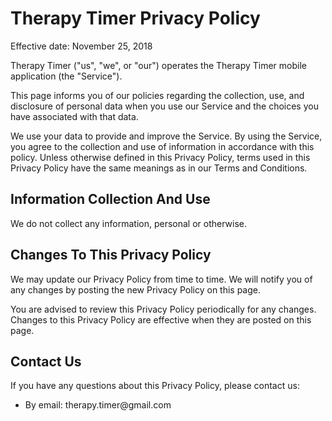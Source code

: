 <h1>Therapy Timer Privacy Policy</h1>

<p>Effective date: November 25, 2018</p>

<p>Therapy Timer ("us", "we", or "our") operates the Therapy Timer mobile application (the "Service").</p>

<p>This page informs you of our policies regarding the collection, use, and disclosure of personal data when you use our Service and the choices you have associated with that data.</p>

<p>We use your data to provide and improve the Service. By using the Service, you agree to the collection and use of information in accordance with this policy. Unless otherwise defined in this Privacy Policy, terms used in this Privacy Policy have the same meanings as in our Terms and Conditions.</p>

<h2>Information Collection And Use</h2>

<p>We do not collect any information, personal or otherwise.</p>

<h2>Changes To This Privacy Policy</h2>
<p>We may update our Privacy Policy from time to time. We will notify you of any changes by posting the new Privacy Policy on this page.</p>

<p>You are advised to review this Privacy Policy periodically for any changes. Changes to this Privacy Policy are effective when they are posted on this page.</p>

<h2>Contact Us</h2>
<p>If you have any questions about this Privacy Policy, please contact us:</p>
<ul>
    <li>By email: therapy.timer@gmail.com</li>
</ul>
